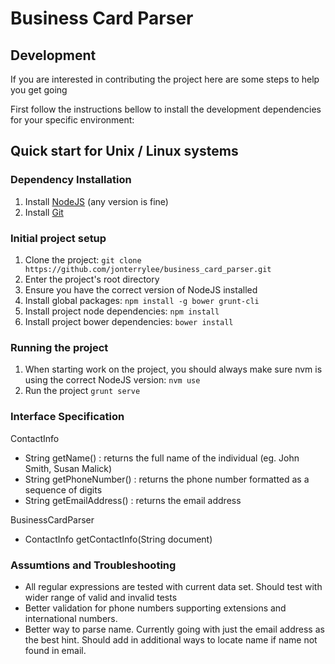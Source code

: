 Business Card Parser
====================


## Development

If you are interested in contributing the project here are some steps to help you get going

First follow the instructions bellow to install the development dependencies for your specific environment:

## Quick start for Unix / Linux systems

### Dependency Installation
1. Install [NodeJS](https://nodejs.org/en/download/) (any version is fine)
3. Install [Git](https://git-scm.com/downloads)

### Initial project setup
1. Clone the project: `git clone https://github.com/jonterrylee/business_card_parser.git`
2. Enter the project's root directory
3. Ensure you have the correct version of NodeJS installed
4. Install global packages: `npm install -g bower grunt-cli`
5. Install project node dependencies: `npm install`
6. Install project bower dependencies: `bower install`

### Running the project
1. When starting work on the project, you should always make sure nvm is using the correct NodeJS version: `nvm use`
2. Run the project `grunt serve`



### Interface Specification

ContactInfo
- String getName() : returns the full name of the individual (eg. John Smith, Susan Malick)
- String getPhoneNumber() : returns the phone number formatted as a sequence of digits
- String getEmailAddress() : returns the email address

BusinessCardParser
- ContactInfo getContactInfo(String document)


### Assumtions and Troubleshooting

  - All regular expressions are tested with current data set.  Should test with wider range of valid and invalid tests
  - Better validation for phone numbers supporting extensions and international numbers.
  - Better way to parse name.  Currently going with just the email address as the best hint.  Should add in additional ways to locate name if name not found in email.
  